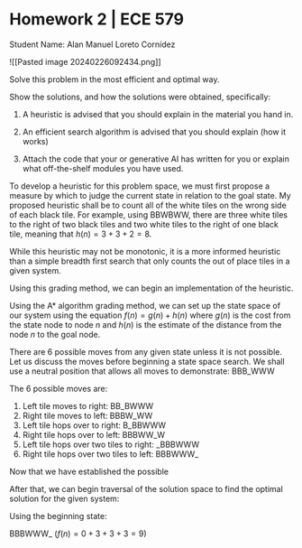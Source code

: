 # Homework 2 | ECE 579

Student Name: Alan Manuel Loreto Cornídez

![[Pasted image 20240226092434.png]]

Solve this problem in the most efficient and optimal way.

Show the solutions, and how the solutions were obtained, specifically:

1. A heuristic is advised that you should explain in the material you hand in.

2. An efficient search algorithm is advised that you should explain (how it
   works)

3. Attach the code that your or generative AI has written for you or explain
   what off-the-shelf modules you have used.

To develop a heuristic for this problem space, we must first propose a measure
by which to judge the current state in relation to the goal state. My proposed
heuristic shall be to count all of the white tiles on the wrong side of each
black tile. For example, using BBWBWW, there are three white tiles to the right
of two black tiles and two white tiles to the right of one black tile, meaning
that $h(n) = 3 + 3 + 2 = 8$.

While this heuristic may not be monotonic, it is a more informed heuristic than
a simple breadth first search that only counts the out of place tiles in a given
system.

Using this grading method, we can begin an implementation of the heuristic.

Using the A\* algorithm grading method, we can set up the state space of our
system using the equation $f(n) = g(n) + h(n)$ where $g(n)$ is the cost from the
state node to node $n$ and $h(n)$ is the estimate of the distance from the node
$n$ to the goal node.

There are 6 possible moves from any given state unless it is not possible. Let
us discuss the moves before beginning a state space search. We shall use a
neutral position that allows all moves to demonstrate: BBB_WWW

The 6 possible moves are:

1. Left tile moves to right: BB_BWWW
2. Right tile moves to left: BBBW_WW
3. Left tile hops over to right: B_BBWWW
4. Right tile hops over to left: BBBWW_W
5. Left tile hops over two tiles to right: \_BBBWWW
6. Right tile hops over two tiles to left: BBBWWW\_

Now that we have established the possible

After that, we can begin traversal of the solution space to find the optimal
solution for the given system:

Using the beginning state:

BBBWWW\_ ($f(n) = 0 + 3 + 3 + 3 = 9$)



